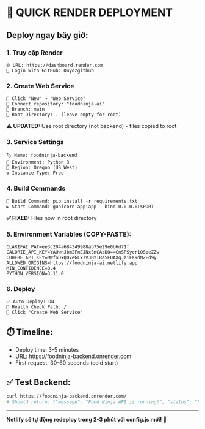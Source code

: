 # 🚀 QUICK RENDER DEPLOYMENT

## Deploy ngay bây giờ:

### 1. Truy cập Render
```
🌐 URL: https://dashboard.render.com
👤 Login with GitHub: Duydzgithub
```

### 2. Create Web Service  
```
🔘 Click "New" → "Web Service"
📂 Connect repository: "foodninja-ai"
🌿 Branch: main
📁 Root Directory: . (leave empty for root)
```

**⚠️ UPDATED:** Use root directory (not backend) - files copied to root

### 3. Service Settings
```
🏷️ Name: foodninja-backend
🐍 Environment: Python 3
📍 Region: Oregon (US West)
⚙️ Instance Type: Free
```

### 4. Build Commands
```
🔨 Build Command: pip install -r requirements.txt
▶️ Start Command: gunicorn app:app --bind 0.0.0.0:$PORT
```

**✅ FIXED:** Files now in root directory

### 5. Environment Variables (COPY-PASTE):
```
CLARIFAI_PAT=ee3c204a684349988ab75e29e0b6d71f
CALORIE_API_KEY=YAUwnJbm2FnEJNxSnCAzDQ==CnSPSycr1OSpeZZw
COHERE_API_KEY=MWfoDxQO7eGLx7V3HYIRaSEQAXqJziFK9dMZEd9y
ALLOWED_ORIGINS=https://foodninja-ai.netlify.app
MIN_CONFIDENCE=0.4
PYTHON_VERSION=3.11.0
```

### 6. Deploy
```
✅ Auto-Deploy: ON
🏥 Health Check Path: /
🚀 Click "Create Web Service"
```

## ⏱️ Timeline:
- Deploy time: 3-5 minutes
- URL: https://foodninja-backend.onrender.com
- First request: 30-60 seconds (cold start)

## ✅ Test Backend:
```bash
curl https://foodninja-backend.onrender.com/
# Should return: {"message": "Food Ninja API is running!", "status": "healthy"}
```

---
**Netlify sẽ tự động redeploy trong 2-3 phút với config.js mới! 🎉**
